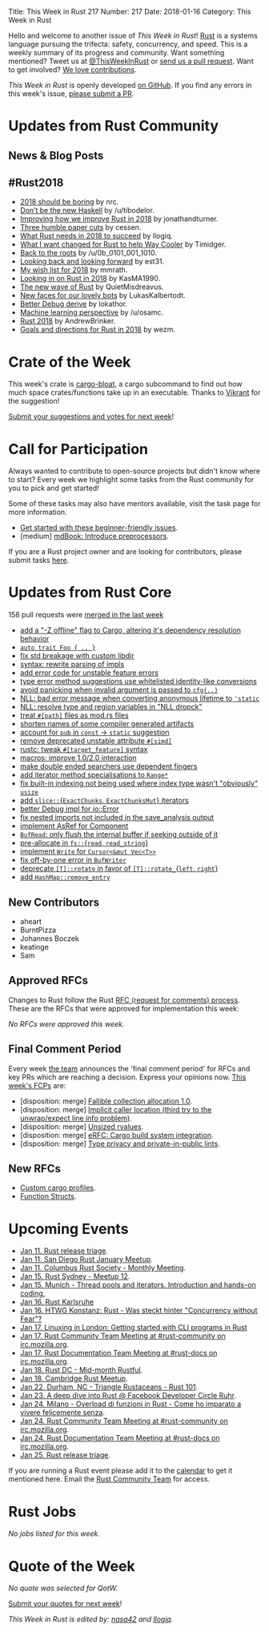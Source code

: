 Title: This Week in Rust 217
Number: 217
Date: 2018-01-16
Category: This Week in Rust

Hello and welcome to another issue of *This Week in Rust*!
[Rust](http://rust-lang.org) is a systems language pursuing the trifecta: safety, concurrency, and speed.
This is a weekly summary of its progress and community.
Want something mentioned? Tweet us at [@ThisWeekInRust](https://twitter.com/ThisWeekInRust) or [send us a pull request](https://github.com/cmr/this-week-in-rust).
Want to get involved? [We love contributions](https://github.com/rust-lang/rust/blob/master/CONTRIBUTING.md).

*This Week in Rust* is openly developed [on GitHub](https://github.com/cmr/this-week-in-rust).
If you find any errors in this week's issue, [please submit a PR](https://github.com/cmr/this-week-in-rust/pulls).

# Updates from Rust Community

## News & Blog Posts

## #Rust2018

* [2018 should be boring](https://www.ncameron.org/blog/rust-2018/) by nrc.
* [Don’t be the new Haskell](https://medium.com/@tibotz/rust-2018-dont-be-the-new-haskell-a383dbd74481) by /u/tibodelor.
* [Improving how we improve Rust in 2018](http://www.jonathanturner.org/2018/01/rust2018-and-data.html) by jonathandturner.
* [Three humble paper cuts](https://gist.github.com/cessen/394829673855e56157f63b4447f91e67) by cessen.
* [What Rust needs in 2018 to succeed](https://llogiq.github.io/2018/01/09/rust.html) by llogiq.
* [What I want changed for Rust to help Way Cooler](http://way-cooler.org/blog/2018/01/09/way-cooler-turns-two.html) by Timidger.
* [Back to the roots](https://www.reddit.com/r/rust/comments/7p6n90/rust2018_back_to_the_roots/) by /u/0b_0101_001_1010.
* [Looking back and looking forward](https://gist.github.com/est31/c063704716b6880fd74ce2ba11b11298) by est31.
* [My wish list for 2018](http://www.mmrath.com/post/rust-my-wish-list-for-2018/) by mmrath.
* [Looking in on Rust in 2018](https://kasma1990.gitlab.io/2018/01/07/looking-in-on-rust-in-2018/) by KasMA1990.
* [The new wave of Rust](https://quietmisdreavus.net/code/2018/01/07/the-new-wave-of-rust/) by QuietMisdreavus.
* [New faces for our lovely bots](https://lukaskalbertodt.github.io/2018/01/07/new-faces-for-bots-rust2018.html) by LukasKalbertodt.
* [Better Debug derive](https://www.reddit.com/r/rust/comments/7p4imw/rust2018_wishpost_better_debug_derive/) by lokathor.
* [Machine learning perspective](https://www.reddit.com/r/rust/comments/7p6rpw/rust_2018_machine_learning_perspective/) by /u/osamc.
* [Rust 2018](http://www.suspectsemantics.com/blog/2018/01/07/rust-2018/) by AndrewBrinker.
* [Goals and directions for Rust in 2018](http://www.wezm.net/technical/2018/01/goals-directions-rust-2018/) by wezm.

# Crate of the Week

This week's crate is [cargo-bloat](https://github.com/RazrFalcon/cargo-bloat), a cargo subcommand to find out how much space crates/functions take up in an executable. Thanks to [Vikrant](https://users.rust-lang.org/u/nasa42) for the suggestion!

[Submit your suggestions and votes for next week][submit_crate]!

[submit_crate]: https://users.rust-lang.org/t/crate-of-the-week/2704

# Call for Participation

Always wanted to contribute to open-source projects but didn't know where to start?
Every week we highlight some tasks from the Rust community for you to pick and get started!

Some of these tasks may also have mentors available, visit the task page for more information.

* [Get started with these beginner-friendly issues](https://www.rustaceans.org/findwork/starters).
* [medium] [mdBook: Introduce preprocessors](https://github.com/rust-lang-nursery/mdBook/issues/530).

If you are a Rust project owner and are looking for contributors, please submit tasks [here][guidelines].

[guidelines]: https://users.rust-lang.org/t/twir-call-for-participation/4821

# Updates from Rust Core

158 pull requests were [merged in the last week][merged]

[merged]: https://github.com/search?q=is%3Apr+org%3Arust-lang+is%3Amerged+merged%3A2017-01-08..2018-01-15

* [add a "-Z offline" flag to Cargo, altering it's dependency resolution behavior](https://github.com/rust-lang/cargo/pull/4770)
* [`auto trait Foo { .. }`](https://github.com/rust-lang/rust/pull/47416)
* [fix std breakage with custom libdir](https://github.com/rust-lang/rust/pull/46592)
* [syntax: rewrite parsing of impls](https://github.com/rust-lang/rust/pull/46455)
* [add error code for unstable feature errors](https://github.com/rust-lang/rust/pull/47413)
* [type error method suggestions use whitelisted identity-like conversions](https://github.com/rust-lang/rust/pull/46461)
* [avoid panicking when invalid argument is passed to `cfg(..)`](https://github.com/rust-lang/rust/pull/47372)
* [NLL: bad error message when converting anonymous lifetime to `'static`](https://github.com/rust-lang/rust/pull/47329)
* [NLL: resolve type and region variables in "NLL dropck"](https://github.com/rust-lang/rust/pull/47322)
* [treat `#[path]` files as mod.rs files](https://github.com/rust-lang/rust/pull/47298)
* [shorten names of some compiler generated artifacts](https://github.com/rust-lang/rust/pull/47269)
* [account for `pub` in `const` → `static` suggestion](https://github.com/rust-lang/rust/pull/47262)
* [remove deprecated unstable attribute `#[simd]`](https://github.com/rust-lang/rust/pull/47251)
* [rustc: tweak `#[target_feature]` syntax](https://github.com/rust-lang/rust/pull/47223)
* [macros: improve 1.0/2.0 interaction](https://github.com/rust-lang/rust/pull/46551)
* [make double ended searchers use dependent fingers](https://github.com/rust-lang/rust/pull/47208)
* [add iterator method specialisations to `Range*`](https://github.com/rust-lang/rust/pull/47180)
* [fix built-in indexing not being used where index type wasn't "obviously" `usize`](https://github.com/rust-lang/rust/pull/47167)
* [add `slice::`{`ExactChunks`, `ExactChunksMut`} iterators](https://github.com/rust-lang/rust/pull/47126)
* [better Debug impl for io::Error](https://github.com/rust-lang/rust/pull/47120)
* [fix nested imports not included in the save_analysis output](https://github.com/rust-lang/rust/pull/47081)
* [implement AsRef<Path> for Component](https://github.com/rust-lang/rust/pull/46985)
* [`BufRead`: only flush the internal buffer if seeking outside of it](https://github.com/rust-lang/rust/pull/46832)
* [pre-allocate in `fs::`{`read`, `read_string`}](https://github.com/rust-lang/rust/pull/47324)
* [implement `Write` for `Cursor<&mut Vec<T>>`](https://github.com/rust-lang/rust/pull/46830)
* [fix off-by-one error in `BufWriter`](https://github.com/rust-lang/rust/pull/47330)
* [deprecate `[T]::rotate` in favor of `[T]::rotate_`{`left`, `right`}](https://github.com/rust-lang/rust/pull/46777)
* [add `HashMap::remove_entry`](https://github.com/rust-lang/rust/pull/47259)

## New Contributors

* aheart
* BurntPizza
* Johannes Boczek
* keatinge
* Sam

## Approved RFCs

Changes to Rust follow the Rust [RFC (request for comments)
process](https://github.com/rust-lang/rfcs#rust-rfcs). These
are the RFCs that were approved for implementation this week:

*No RFCs were approved this week.*

## Final Comment Period

Every week [the team](https://www.rust-lang.org/team.html) announces the
'final comment period' for RFCs and key PRs which are reaching a
decision. Express your opinions now. [This week's FCPs][fcp] are:

[fcp]: https://github.com/rust-lang/rfcs/labels/final-comment-period

* [disposition: merge] [Fallible collection allocation 1.0](https://github.com/rust-lang/rfcs/pull/2116).
* [disposition: merge] [Implicit caller location (third try to the unwrap/expect line info problem)](https://github.com/rust-lang/rfcs/pull/2091).
* [disposition: merge] [Unsized rvalues](https://github.com/rust-lang/rfcs/pull/1909).
* [disposition: merge] [eRFC: Cargo build system integration](https://github.com/rust-lang/rfcs/pull/2136).
* [disposition: merge] [Type privacy and private-in-public lints](https://github.com/rust-lang/rfcs/pull/2145).

## New RFCs

* [Custom cargo profiles](https://github.com/rust-lang/rfcs/pull/2282).
* [Function Structs](https://github.com/rust-lang/rfcs/pull/2276).

# Upcoming Events

* [Jan 11. Rust release triage](https://internals.rust-lang.org/t/release-cycle-triage-proposal/3544).
* [Jan 11. San Diego Rust January Meetup](https://www.meetup.com/San-Diego-Rust/events/246221114/).
* [Jan 11. Columbus Rust Society - Monthly Meeting](https://www.meetup.com/columbus-rs/events/czcwhlyxcbpb/).
* [Jan 15. Rust Sydney - Meetup 12](https://www.meetup.com/Rust-Sydney/events/245798720/).
* [Jan 15. Munich - Thread pools and iterators. Introduction and hands-on coding.](https://www.meetup.com/de-DE/rust-munich/events/245850409/)
* [Jan 16. Rust Karlsruhe](https://www.meetup.com/Rust-Hack-Learn-Karlsruhe/events/246063436/)
* [Jan 16. HTWG Konstanz: Rust - Was steckt hinter "Concurrency without Fear"?](https://www.htwg-konstanz.de/fileadmin/pub/fk_in/Aktuelles/Veranstaltungen/Rust_Concurrency-without-fear_Web.pdf)
* [Jan 17. Linuxing in London: Getting started with CLI programs in Rust](https://www.meetup.com/Linuxing-In-London/events/246605527/)
* [Jan 17. Rust Community Team Meeting at #rust-community on irc.mozilla.org](https://chat.mibbit.com/?server=irc.mozilla.org&channel=%23rust-community).
* [Jan 17. Rust Documentation Team Meeting at #rust-docs on irc.mozilla.org](https://chat.mibbit.com/?server=irc.mozilla.org&channel=%23rust-docs).
* [Jan 18. Rust DC - Mid-month Rustful](https://www.meetup.com/RustDC/events/245934654/).
* [Jan 18. Cambridge Rust Meetup](https://www.meetup.com/Cambridge-Rust-Meetup/events/mgtcwnyxcbxb/).
* [Jan 22. Durham, NC - Triangle Rustaceans - Rust 101](https://www.meetup.com/triangle-rustaceans/events/kkjnpnyxcbdc/).
* [Jan 23. A deep dive into Rust @ Facebook Developer Circle Ruhr](https://www.meetup.com/Facebook-Developer-Circle-Ruhr/events/246462601/).
* [Jan 24. Milano - Overload di funzioni in Rust - Come ho imparato a vivere felicemente senza](https://www.meetup.com/rust-language-milano/events/246439486/).
* [Jan 24. Rust Community Team Meeting at #rust-community on irc.mozilla.org](https://chat.mibbit.com/?server=irc.mozilla.org&channel=%23rust-community).
* [Jan 24. Rust Documentation Team Meeting at #rust-docs on irc.mozilla.org](https://chat.mibbit.com/?server=irc.mozilla.org&channel=%23rust-docs).
* [Jan 25. Rust release triage](https://internals.rust-lang.org/t/release-cycle-triage-proposal/3544).

If you are running a Rust event please add it to the [calendar] to get
it mentioned here. Email the [Rust Community Team][community] for access.

[calendar]: https://www.google.com/calendar/embed?src=apd9vmbc22egenmtu5l6c5jbfc%40group.calendar.google.com
[community]: mailto:community-team@rust-lang.org

# Rust Jobs

*No jobs listed for this week.*

# Quote of the Week

*No quote was selected for QotW.*

[Submit your quotes for next week][submit]!

[submit]: http://users.rust-lang.org/t/twir-quote-of-the-week/328

*This Week in Rust is edited by: [nasa42](https://github.com/nasa42) and [llogiq](https://github.com/llogiq).*
